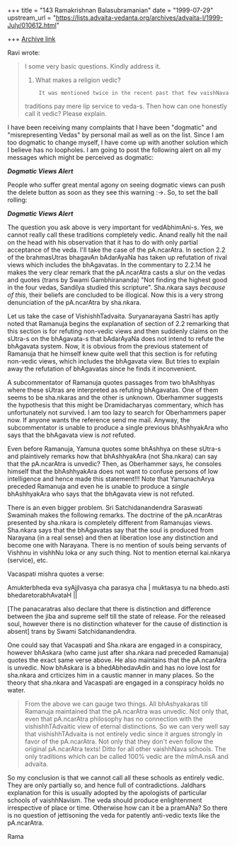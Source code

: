 +++
title = "143 Ramakrishnan Balasubramanian"
date = "1999-07-29"
upstream_url = "https://lists.advaita-vedanta.org/archives/advaita-l/1999-July/010612.html"

+++
[Archive link](https://lists.advaita-vedanta.org/archives/advaita-l/1999-July/010612.html)

Ravi <miinalochanii at YAHOO.COM> wrote:

> I some very basic questions. Kindly address it.
>
> 1) What makes a religion vedic?
>
>         It was mentioned twice in the recent past that few vaishNava
> traditions pay mere lip service to veda-s. Then how can one honestly
> call it vedic? Please explain.

I have been receiving many complaints that I have been "dogmatic" and
"misrepresenting Vedas" by personal mail as well as on the list. Since
I am too dogmatic to change myself, I have come up with another
solution which I believe has no loopholes. I am going to  post the
following alert on all my messages which might be perceived as
dogmatic:

***Dogmatic Views Alert***

People who suffer great mental agony on seeing dogmatic views can push
the delete button as soon as they see this warning :->. So, to set the
ball rolling:

***Dogmatic Views Alert***

The question you ask above is very important for vedAbhimAni-s. Yes,
we cannot really call these traditions completely  vedic. Anand really
hit the nail on the head with his observation that it has to do with
only partial acceptance of the veda. I'll take the case of the
pA.ncarAtra. In section 2.2 of the brahmasUtras bhagavAn bAdarAyaNa
has taken up refutation of rival views which includes the bhAgavatas.
In the commentary to 2.2.14 he makes the very clear remark that the
pA.ncarAtra casts a slur on the vedas and quotes (trans by Swami
Gambhirananda) "Not finding the highest good in the four vedas,
Sandilya studied this scripture". Sha.nkara says *because of this*,
their beliefs are concluded to be illogical. Now this is a very strong
denunciation of the pA.ncarAtra by sha.nkara.

Let us take the case of VishishhTadvaita. Suryanarayana Sastri has
aptly noted that Ramanuja begins the explanation of section of 2.2
remarking that this section is for refuting non-vedic views and then
suddenly claims on the sUtra-s on the bhAgavata-s that bAdarAyaNa does
not intend to refute the bhAgavata system. Now, it is obvious from the
previous statement of Ramanuja that he himself knew quite well that
this section is for refuting non-vedic views, which includes the
bhAgavata view.  But tries to explain away the refutation of
bhAgavatas since he finds it inconvenient.

A subcommentator of Ramanuja quotes passages from two bhAshhyas where
these sUtras are interpreted as refuting bhAgavatas. One of them seems
to be sha.nkaras and the other is unknown. Oberhammer suggests the
hypothesis that this might be Dramidacharyas commentary, which has
unfortunately not survived.  I am too lazy to search for Oberhammers
paper now. If anyone wants the reference send me mail.  Anyway, the
subcommentator is unable to produce a single previous bhAshhyakAra who
says that the bhAgavata view is *not* refuted.

Even before Ramanuja,  Yamuna quotes some bhAshhya on these sUtra-s
and plaintively remarks how that bhAshhyakAra (not Sha.nkara) can say
that the pA.ncarAtra is unvedic? Then, as Oberhammer says, he consoles
himself that the bhAshhyakAra does not want to confuse persons of low
intelligence and hence made this statement!!! Note that YamunachArya
preceded Ramanuja and even he is unable to produce a *single*
bhAshhyakAra who says that the bhAgavata view is not refuted.

There is an even bigger problem. Sri Satchidanandendra Saraswati
Swaminah makes the following remarks. The doctrine of the pA.ncarAtras
presented by sha.nkara is completely different from Ramanujas views.
Sha.nkara says that the bhAgavatas say that the soul is produced from
Narayana (in a real sense) and then at liberation lose any distinction
and become one with Narayana. There is no mention of souls being
servants of Vishhnu in vishhNu loka or any such thing. Not to mention
eternal kai.nkarya (service), etc.

Vacaspati mishra quotes a verse:

Amukterbheda eva syAjjIvasya cha parasya cha |
muktasya tu na bhedo.asti bhedaretorabhAvataH ||

[The panacaratras  also declare that there is distinction and
difference between the jiba and supreme self till the state of
release. For the released soul, however there is no distinction
whatever for the cause of distinction is absent] trans by Swami
Satchidanandendra.

One could say that Vacaspati and Sha.nkara are engaged in a
conspiracy, however bhAskara (who came just after sha.nkara nad
preceded Ramanuja) quotes the exact same verse above. He also
maintains that the pA.ncarAtra is unvedic. Now bhAskara is a
bhedAbhedavAdin and has no love lost for sha.nkara and crticizes him
in a caustic manner in many places. So the theory that sha.nkara and
Vacaspati are engaged in a conspiracy holds no water.

>From the above we can gauge two things. All bhAshyakaras till Ramanuja
maintained that the pA.ncarAtra was unvedic. Not only that, even that
pA.ncarAtra philosophy has no connection with the vishishhTAdvaitic
view of eternal distinctions. So we can very well say that
vishishhTAdvaita is not entirely vedic since it argues strongly in
favor of the pA.ncarAtra. Not only that they don't even follow the
original pA.ncarAtra texts! Ditto for all other vaishhNava schools.
The only traditions which can be called 100% vedic are the mImA.nsA
and advaita.

So my conclusion is that we cannot call all these schools as entirely
vedic. They are only partially so, and hence full of contradictions.
Jaldhars explanation for this is usually adopted by the apologists of
particular schools of vaishhNavism. The veda should produce
enlightenment irrespective of place or time. Otherwise how can it be a
pramANa? So there is no question of jettisoning the veda for patently
anti-vedic texts like the pA.ncarAtra.

Rama

